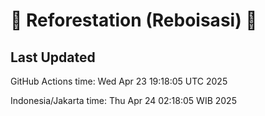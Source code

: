 
# 🌳 Reforestation (Reboisasi) 🌲

## Last Updated

GitHub Actions time: Wed Apr 23 19:18:05 UTC 2025

Indonesia/Jakarta time: Thu Apr 24 02:18:05 WIB 2025
